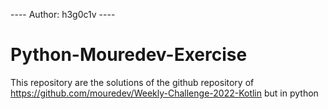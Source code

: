 ---- Author: h3g0c1v ----
# Python-Mouredev-Exercise
This repository are the solutions of the github repository of https://github.com/mouredev/Weekly-Challenge-2022-Kotlin but in python
